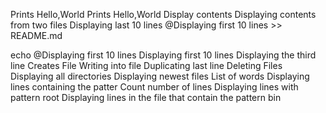 Prints Hello,World
Prints Hello,World
Display contents
Displaying contents from two files
Displaying last 10 lines
@Displaying first 10 lines >> README.md

echo @Displaying first 10 lines
Displaying first 10 lines
Displaying the third line
Creates File
Writing into file
Duplicating last line
Deleting Files
Displaying all directories
Displaying newest files
List of words
 Displaying lines containing the patter
Count number of lines
Displaying lines with pattern root
Displaying lines in the file that contain the pattern bin

